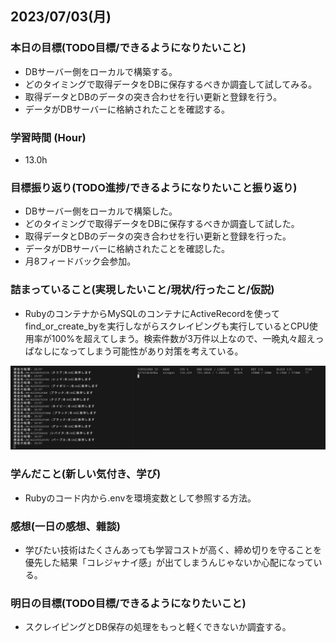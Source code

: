 ## 2023/07/03(月)

### 本日の目標(TODO目標/できるようになりたいこと)

- DBサーバー側をローカルで構築する。
- どのタイミングで取得データをDBに保存するべきか調査して試してみる。
- 取得データとDBのデータの突き合わせを行い更新と登録を行う。
- データがDBサーバーに格納されたことを確認する。

### 学習時間 (Hour)

- 13.0h

### 目標振り返り(TODO進捗/できるようになりたいこと振り返り)

- DBサーバー側をローカルで構築した。
- どのタイミングで取得データをDBに保存するべきか調査して試した。
- 取得データとDBのデータの突き合わせを行い更新と登録を行った。
- データがDBサーバーに格納されたことを確認した。
- 月8フィードバック会参加。

### 詰まっていること(実現したいこと/現状/行ったこと/仮説)

- RubyのコンテナからMySQLのコンテナにActiveRecordを使ってfind_or_create_byを実行しながらスクレイピングも実行しているとCPU使用率が100%を超えてしまう。検索件数が3万件以上なので、一晩丸々超えっぱなしになってしまう可能性があり対策を考えている。

<img src="./%20%E3%82%B9%E3%82%AF%E3%82%B7%E3%83%A7.png">

### 学んだこと(新しい気付き、学び)

- Rubyのコード内から.envを環境変数として参照する方法。

### 感想(一日の感想、雜談)

- 学びたい技術はたくさんあっても学習コストが高く、締め切りを守ることを優先した結果「コレジャナイ感」が出てしまうんじゃないか心配になっている。

### 明日の目標(TODO目標/できるようになりたいこと)

- スクレイピングとDB保存の処理をもっと軽くできないか調査する。
